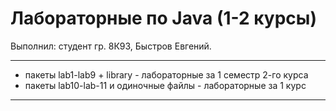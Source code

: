 # Лабораторные по Java (1-2 курсы)

Выполнил: студент гр. 8К93, Быстров Евгений.

****
* пакеты lab1-lab9 + library - лабораторные за 1 семестр 2-го курса
* пакеты lab10-lab-11 и одиночные файлы - лабораторные за 1 курс
****
